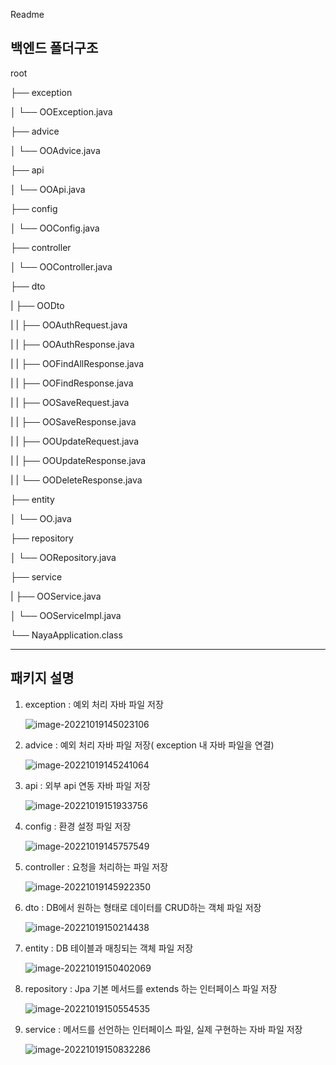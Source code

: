 Readme



## 백엔드 폴더구조

root

├── exception 

│   └── OOException.java

├── advice 

│   └── OOAdvice.java

├── api

│   └── OOApi.java

├── config 

│   └── OOConfig.java

├── controller 

│   └── OOController.java

├── dto 

|   ├── OODto 

|   |   ├── OOAuthRequest.java

|   |   ├── OOAuthResponse.java

|   |   ├── OOFindAllResponse.java

|   |   ├── OOFindResponse.java

|   |   ├── OOSaveRequest.java

|   |   ├── OOSaveResponse.java

|   |   ├── OOUpdateRequest.java

|   |   ├── OOUpdateResponse.java

|   |   └── OODeleteResponse.java

├── entity 

│   └── OO.java

├── repository 

│   └── OORepository.java

├── service 

|   ├── OOService.java

│   └── OOServiceImpl.java

└── NayaApplication.class



---------------------------------------------------------------------------------------------------------------------------------------

## 패키지 설명

1. exception : 예외 처리 자바 파일 저장

   ![image-20221019145023106](/images/exception.png)

2. advice :  예외 처리 자바 파일 저장( exception 내 자바 파일을 연결)

   ![image-20221019145241064](/images/advice.png)

3. api : 외부 api 연동 자바 파일 저장

   ![image-20221019151933756](/images/api.png)

4. config : 환경 설정 파일 저장

   ![image-20221019145757549](/images/config.png)

5. controller :  요청을 처리하는 파일 저장

   ![image-20221019145922350](/images/controller.png)

6. dto : DB에서 원하는 형태로 데이터를 CRUD하는 객체 파일 저장

   ![image-20221019150214438](/images/dto.png)

7. entity : DB 테이블과 매칭되는 객체 파일 저장

   ![image-20221019150402069](/images/entity.png)

8. repository : Jpa 기본 메서드를 extends 하는 인터페이스 파일 저장

   ![image-20221019150554535](/images/repository.png)

9. service : 메서드를 선언하는 인터페이스 파일, 실제 구현하는 자바 파일 저장

   ![image-20221019150832286](/images/service.png)